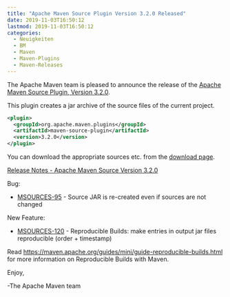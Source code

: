 ```yaml
---
title: "Apache Maven Source Plugin Version 3.2.0 Released"
date: 2019-11-03T16:50:12
lastmod: 2019-11-03T16:50:12
categories:
  - Neuigkeiten
  - BM
  - Maven
  - Maven-Plugins
  - Maven-Releases
---
```

The Apache Maven team is pleased to announce the release of the 
[Apache Maven Source Plugin, Version 3.2.0][home].

This plugin creates a jar archive of the source files of the current project.

```xml
<plugin>
  <groupId>org.apache.maven.plugins</groupId>
  <artifactId>maven-source-plugin</artifactId>
  <version>3.2.0</version>
</plugin>
```

You can download the appropriate sources etc. from the [download page][download].

<!-- more -->

[Release Notes - Apache Maven Source Version 3.2.0][release]

Bug:

 * [MSOURCES-95](https://issues.apache.org/jira/browse/MSOURCES-95) - Source JAR is re-created even if sources are not changed

New Feature:

 * [MSOURCES-120](https://issues.apache.org/jira/browse/MSOURCES-120) - Reproducible Builds: make entries in output jar files reproducible (order + timestamp)

Read https://maven.apache.org/guides/mini/guide-reproducible-builds.html for more information on Reproducible Builds with Maven.

Enjoy,

-The Apache Maven team

[download]: https://maven.apache.org/plugins/maven-source-plugin/download.html
[home]: https://maven.apache.org/plugins/maven-source-plugin/
[release]: https://issues.apache.org/jira/secure/ReleaseNote.jspa?projectId=12317924&version=12345522
